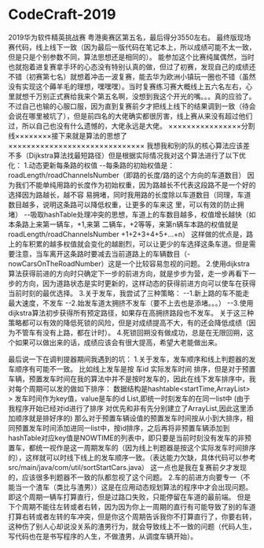 # CodeCraft-2019
2019华为软件精英挑战赛 
粤港奥赛区第五名，最后得分3550左右。
最终版现场赛代码，线上线下一致（因为最后一版代码在笔记本上，所以成绩可能不太一致，但是只是个别参数不同，算法思想还是相同的）。
能参加这个比赛纯属偶然，当时也就抱着进复赛拿手环的心态没有特别认真的做，但过了初赛，发现自己的成绩还不错（初赛第七名）就想着冲击一波复赛，能去华为欧洲小镇玩一圈也不错（虽然没有实现这个薅羊毛的理想，嘿嘿嘿）。当时复赛练习赛大概线上五六名左右，心里就想千万别正式赛给我来个第五名啊，没想到我这个开光的嘴。。。真的应验了。不过自己也输的心服口服，因为直到复赛前夕才把线上线下的结果调到一致（待会会说在哪里被坑了），但是前四名的大佬确实都很厉害，线上赛从来没有超过他们过，所以自己也没有什么遗憾的，大佬永远是大佬。
××××××××××××××××分割线××××××××接下来就是算法的思想了××××××××××××××××××××××××××××××
我想我和别的队的核心算法应该差不多（Dijkstra算法找最短路径）但是根据实际情况我对这个算法进行了以下优化：
1.动态更新每条路的权值
    --每条路的初始权值是：roadLength/roadChannelsNumber（即路的长度/路的这个方向的车道数目）
    因为我们不能单纯用路的长度作为初始权重，因为路越长不代表这段路不是一个好的选择因为路越长，越不容     易拥堵，同时我用路的长度除以车道数目（同理，车道数目越多，说明这条路可以降低权重，让更多的车来这     里，可以有效的防止拥堵）
    --吸取hashTable处理冲突的思想，车道上的车数目越多，权值增长越快（如本条路上来第一辆车，+1,来第     二辆车，+2等等，来第n辆车本路的权值就是 roadLength/roadChannelsNumber             +1+2+3+4+5+...+n） 这样做的优点是，路上的车积累的越多权值就会变化的越剧烈，可以让更少的车选择这条车道。但是需要注意，当车离开这条路时要减去当前道路上的车辆数目（-nowCarsOnTheRoadNumber）这是一个比较容易忽视的问题。
2.使用dijkstra算法获得前进的方向时只确定下一步的前进方向，就是步步为营，走一步再看下一步的方向，因为道路状态是实时更新的，这样动态的获得前进方向可以使车在获得当前时刻的最优选择。
3.关于发车，我尝试了三种策略：
   --1.新上路的车不能走最大速度，不发车
   --2.始发车道太拥挤不发车（要不上去也是添堵。。。）
   --3.使用dijkstra算法初步获得所有预定路径，如果存在高拥挤路段也不发车。
 关于这三种策略都可以有效的降低死锁的风险，但是对成绩提高不大，有的还会降低成绩（因为不管车有没有上路，都在计时）。
 4.死锁回朔没有做成功，总是在无限回朔，这个如果可以做出来的话，成绩应该会有很大提高，希望大老能做出来。
 
 最后说一下在调判提器期间我遇到的坑：
 1.关于发车，发车顺序和线上判题器的发车顺序有可能不一致。
   比如线上发车是按 车id 实际发车时间 排序，但是对于预置车辆，预置发车时间在我的算法中并不是按时发车的，因此在线下发车排序中，我对每个周期可以发的做如下排序：
     数据结构是hashtable<startTime,ArrayList<carID>> >
     发车时间作为key值，value是车的id List,即统一时刻发车的在同一list中
     (由于我程序开始已经对id进行了排序 对优先和非有先分别建立了ArrayList,因此这里添加顺序就是排好序的)
     那么对于预置车辆设值的预置发车时间按从小到大排序，相同预置发车时间添加进同一list中，按id排序，之后再将非预置车辆添加到hashTable对应key值是NOWTIME的列表中，即只要是当前时刻没有发车的非预置车，都统一视作是这一周期发车的（因为线上判题器是按这个实际发车时间排序的），这样就可以时线下线上的发车顺序一致。（表达能力欠缺，具体代码可以参考src/main/java/com/util/sortStartCars.java）
     这一点也是我在复赛前夕才发现的，应该很多判题器不一致的队都忽视了这个问题。
2.车的前进方向要专一（不能当一个渣车（类比与渣男））这是在应用动态规划算法的程序中才会出现问题。
    即这个周期一辆车打算直行，但是过路口失败，只能停留在车道的最前端。
    但是下个周期不能往左转或者右转，因为因为你上一周期的直行有可能导致了别的车道打算右转或者左转的车冲突，但是你这个周期告诉我你不打算直行了，你要右转，这种伤了别人心却说没关系的渣男行为，就会导致线上不一致的问题（代码人生，写代码也在是书写程序的人生，不做渣男，从调度车辆开始）。
    
